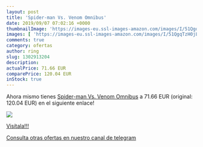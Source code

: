 ```yaml
---
layout: post
title: 'Spider-man Vs. Venom Omnibus'
date: 2019/09/07 07:02:16 +0000
thumbnailImage: 'https://images-eu.ssl-images-amazon.com/images/I/51QgqTzH0jL._SL200_.jpg'
images: [ 'https://images-eu.ssl-images-amazon.com/images/I/51QgqTzH0jL._SL200_.jpg' ]
comments: true
category: ofertas
author: ring
slug: 1302913204
description:
actualPrice: 71.66 EUR
comparePrice: 120.04 EUR
inStock: true
---
```


Ahora mismo tienes [Spider-man Vs. Venom Omnibus](https://www.amazon.com/dp/1302913204/?tag=redken08-20) a 71.66 EUR (original: 120.04 EUR) en el siguiente enlace!

[![](https://images-eu.ssl-images-amazon.com/images/I/51QgqTzH0jL._SL200_.jpg)](https://www.amazon.com/dp/1302913204/?tag=redken08-20)

[Visítala!!!](https://www.amazon.com/dp/1302913204/?tag=redken08-20)

[Consulta otras ofertas en nuestro canal de telegram](https://t.me/s/ofertas25)
